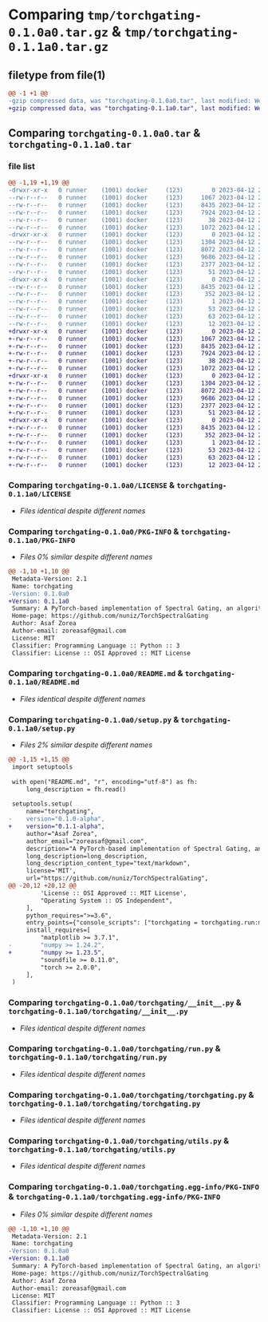 # Comparing `tmp/torchgating-0.1.0a0.tar.gz` & `tmp/torchgating-0.1.1a0.tar.gz`

## filetype from file(1)

```diff
@@ -1 +1 @@
-gzip compressed data, was "torchgating-0.1.0a0.tar", last modified: Wed Apr 12 20:24:00 2023, max compression
+gzip compressed data, was "torchgating-0.1.1a0.tar", last modified: Wed Apr 12 20:38:24 2023, max compression
```

## Comparing `torchgating-0.1.0a0.tar` & `torchgating-0.1.1a0.tar`

### file list

```diff
@@ -1,19 +1,19 @@
-drwxr-xr-x   0 runner    (1001) docker     (123)        0 2023-04-12 20:24:00.147278 torchgating-0.1.0a0/
--rw-r--r--   0 runner    (1001) docker     (123)     1067 2023-04-12 20:23:44.000000 torchgating-0.1.0a0/LICENSE
--rw-r--r--   0 runner    (1001) docker     (123)     8435 2023-04-12 20:24:00.147278 torchgating-0.1.0a0/PKG-INFO
--rw-r--r--   0 runner    (1001) docker     (123)     7924 2023-04-12 20:23:44.000000 torchgating-0.1.0a0/README.md
--rw-r--r--   0 runner    (1001) docker     (123)       38 2023-04-12 20:24:00.147278 torchgating-0.1.0a0/setup.cfg
--rw-r--r--   0 runner    (1001) docker     (123)     1072 2023-04-12 20:23:44.000000 torchgating-0.1.0a0/setup.py
-drwxr-xr-x   0 runner    (1001) docker     (123)        0 2023-04-12 20:24:00.147278 torchgating-0.1.0a0/torchgating/
--rw-r--r--   0 runner    (1001) docker     (123)     1304 2023-04-12 20:23:44.000000 torchgating-0.1.0a0/torchgating/__init__.py
--rw-r--r--   0 runner    (1001) docker     (123)     8072 2023-04-12 20:23:44.000000 torchgating-0.1.0a0/torchgating/run.py
--rw-r--r--   0 runner    (1001) docker     (123)     9686 2023-04-12 20:23:44.000000 torchgating-0.1.0a0/torchgating/torchgating.py
--rw-r--r--   0 runner    (1001) docker     (123)     2377 2023-04-12 20:23:44.000000 torchgating-0.1.0a0/torchgating/utils.py
--rw-r--r--   0 runner    (1001) docker     (123)       51 2023-04-12 20:23:44.000000 torchgating-0.1.0a0/torchgating/version.py
-drwxr-xr-x   0 runner    (1001) docker     (123)        0 2023-04-12 20:24:00.147278 torchgating-0.1.0a0/torchgating.egg-info/
--rw-r--r--   0 runner    (1001) docker     (123)     8435 2023-04-12 20:24:00.000000 torchgating-0.1.0a0/torchgating.egg-info/PKG-INFO
--rw-r--r--   0 runner    (1001) docker     (123)      352 2023-04-12 20:24:00.000000 torchgating-0.1.0a0/torchgating.egg-info/SOURCES.txt
--rw-r--r--   0 runner    (1001) docker     (123)        1 2023-04-12 20:24:00.000000 torchgating-0.1.0a0/torchgating.egg-info/dependency_links.txt
--rw-r--r--   0 runner    (1001) docker     (123)       53 2023-04-12 20:24:00.000000 torchgating-0.1.0a0/torchgating.egg-info/entry_points.txt
--rw-r--r--   0 runner    (1001) docker     (123)       63 2023-04-12 20:24:00.000000 torchgating-0.1.0a0/torchgating.egg-info/requires.txt
--rw-r--r--   0 runner    (1001) docker     (123)       12 2023-04-12 20:24:00.000000 torchgating-0.1.0a0/torchgating.egg-info/top_level.txt
+drwxr-xr-x   0 runner    (1001) docker     (123)        0 2023-04-12 20:38:24.986551 torchgating-0.1.1a0/
+-rw-r--r--   0 runner    (1001) docker     (123)     1067 2023-04-12 20:38:15.000000 torchgating-0.1.1a0/LICENSE
+-rw-r--r--   0 runner    (1001) docker     (123)     8435 2023-04-12 20:38:24.986551 torchgating-0.1.1a0/PKG-INFO
+-rw-r--r--   0 runner    (1001) docker     (123)     7924 2023-04-12 20:38:15.000000 torchgating-0.1.1a0/README.md
+-rw-r--r--   0 runner    (1001) docker     (123)       38 2023-04-12 20:38:24.986551 torchgating-0.1.1a0/setup.cfg
+-rw-r--r--   0 runner    (1001) docker     (123)     1072 2023-04-12 20:38:15.000000 torchgating-0.1.1a0/setup.py
+drwxr-xr-x   0 runner    (1001) docker     (123)        0 2023-04-12 20:38:24.982551 torchgating-0.1.1a0/torchgating/
+-rw-r--r--   0 runner    (1001) docker     (123)     1304 2023-04-12 20:38:15.000000 torchgating-0.1.1a0/torchgating/__init__.py
+-rw-r--r--   0 runner    (1001) docker     (123)     8072 2023-04-12 20:38:15.000000 torchgating-0.1.1a0/torchgating/run.py
+-rw-r--r--   0 runner    (1001) docker     (123)     9686 2023-04-12 20:38:15.000000 torchgating-0.1.1a0/torchgating/torchgating.py
+-rw-r--r--   0 runner    (1001) docker     (123)     2377 2023-04-12 20:38:15.000000 torchgating-0.1.1a0/torchgating/utils.py
+-rw-r--r--   0 runner    (1001) docker     (123)       51 2023-04-12 20:38:15.000000 torchgating-0.1.1a0/torchgating/version.py
+drwxr-xr-x   0 runner    (1001) docker     (123)        0 2023-04-12 20:38:24.986551 torchgating-0.1.1a0/torchgating.egg-info/
+-rw-r--r--   0 runner    (1001) docker     (123)     8435 2023-04-12 20:38:24.000000 torchgating-0.1.1a0/torchgating.egg-info/PKG-INFO
+-rw-r--r--   0 runner    (1001) docker     (123)      352 2023-04-12 20:38:24.000000 torchgating-0.1.1a0/torchgating.egg-info/SOURCES.txt
+-rw-r--r--   0 runner    (1001) docker     (123)        1 2023-04-12 20:38:24.000000 torchgating-0.1.1a0/torchgating.egg-info/dependency_links.txt
+-rw-r--r--   0 runner    (1001) docker     (123)       53 2023-04-12 20:38:24.000000 torchgating-0.1.1a0/torchgating.egg-info/entry_points.txt
+-rw-r--r--   0 runner    (1001) docker     (123)       63 2023-04-12 20:38:24.000000 torchgating-0.1.1a0/torchgating.egg-info/requires.txt
+-rw-r--r--   0 runner    (1001) docker     (123)       12 2023-04-12 20:38:24.000000 torchgating-0.1.1a0/torchgating.egg-info/top_level.txt
```

### Comparing `torchgating-0.1.0a0/LICENSE` & `torchgating-0.1.1a0/LICENSE`

 * *Files identical despite different names*

### Comparing `torchgating-0.1.0a0/PKG-INFO` & `torchgating-0.1.1a0/PKG-INFO`

 * *Files 0% similar despite different names*

```diff
@@ -1,10 +1,10 @@
 Metadata-Version: 2.1
 Name: torchgating
-Version: 0.1.0a0
+Version: 0.1.1a0
 Summary: A PyTorch-based implementation of Spectral Gating, an algorithm for denoising audio signals
 Home-page: https://github.com/nuniz/TorchSpectralGating
 Author: Asaf Zorea
 Author-email: zoreasaf@gmail.com
 License: MIT
 Classifier: Programming Language :: Python :: 3
 Classifier: License :: OSI Approved :: MIT License
```

### Comparing `torchgating-0.1.0a0/README.md` & `torchgating-0.1.1a0/README.md`

 * *Files identical despite different names*

### Comparing `torchgating-0.1.0a0/setup.py` & `torchgating-0.1.1a0/setup.py`

 * *Files 2% similar despite different names*

```diff
@@ -1,15 +1,15 @@
 import setuptools
 
 with open("README.md", "r", encoding="utf-8") as fh:
     long_description = fh.read()
 
 setuptools.setup(
     name="torchgating",
-    version="0.1.0-alpha",
+    version="0.1.1-alpha",
     author="Asaf Zorea",
     author_email="zoreasaf@gmail.com",
     description="A PyTorch-based implementation of Spectral Gating, an algorithm for denoising audio signals",
     long_description=long_description,
     long_description_content_type="text/markdown",
     license='MIT',
     url="https://github.com/nuniz/TorchSpectralGating",
@@ -20,12 +20,12 @@
         'License :: OSI Approved :: MIT License',
         "Operating System :: OS Independent",
     ],
     python_requires=">=3.6",
     entry_points={"console_scripts": ["torchgating = torchgating.run:main"]},
     install_requires=[
         "matplotlib >= 3.7.1",
-        "numpy >= 1.24.2",
+        "numpy >= 1.23.5",
         "soundfile >= 0.11.0",
         "torch >= 2.0.0",
     ],
 )
```

### Comparing `torchgating-0.1.0a0/torchgating/__init__.py` & `torchgating-0.1.1a0/torchgating/__init__.py`

 * *Files identical despite different names*

### Comparing `torchgating-0.1.0a0/torchgating/run.py` & `torchgating-0.1.1a0/torchgating/run.py`

 * *Files identical despite different names*

### Comparing `torchgating-0.1.0a0/torchgating/torchgating.py` & `torchgating-0.1.1a0/torchgating/torchgating.py`

 * *Files identical despite different names*

### Comparing `torchgating-0.1.0a0/torchgating/utils.py` & `torchgating-0.1.1a0/torchgating/utils.py`

 * *Files identical despite different names*

### Comparing `torchgating-0.1.0a0/torchgating.egg-info/PKG-INFO` & `torchgating-0.1.1a0/torchgating.egg-info/PKG-INFO`

 * *Files 0% similar despite different names*

```diff
@@ -1,10 +1,10 @@
 Metadata-Version: 2.1
 Name: torchgating
-Version: 0.1.0a0
+Version: 0.1.1a0
 Summary: A PyTorch-based implementation of Spectral Gating, an algorithm for denoising audio signals
 Home-page: https://github.com/nuniz/TorchSpectralGating
 Author: Asaf Zorea
 Author-email: zoreasaf@gmail.com
 License: MIT
 Classifier: Programming Language :: Python :: 3
 Classifier: License :: OSI Approved :: MIT License
```


